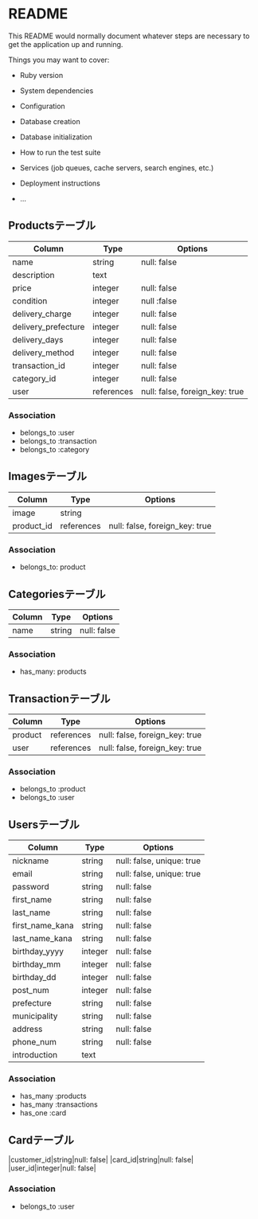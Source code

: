 # README

This README would normally document whatever steps are necessary to get the
application up and running.

Things you may want to cover:

* Ruby version

* System dependencies

* Configuration

* Database creation

* Database initialization

* How to run the test suite

* Services (job queues, cache servers, search engines, etc.)

* Deployment instructions

* ...


## Productsテーブル
|Column|Type|Options|
|------|----|-------|
|name|string|null: false|
|description|text||
|price|integer|null: false|
|condition|integer|null :false|
|delivery_charge|integer|null: false|
|delivery_prefecture|integer|null: false|
|delivery_days|integer|null: false|
|delivery_method|integer|null: false|
|transaction_id|integer|null: false|
|category_id|integer|null: false|
|user|references|null: false, foreign_key: true|
### Association
- belongs_to :user
- belongs_to :transaction
- belongs_to :category

## Imagesテーブル
|Column|Type|Options|
|------|----|-------|
|image|string||
|product_id|references|null: false, foreign_key: true|
### Association
- belongs_to: product

## Categoriesテーブル
|Column|Type|Options|
|------|----|-------|
|name|string|null: false|
### Association
- has_many: products

## Transactionテーブル
|Column|Type|Options|
|------|----|-------|
|product|references|null: false, foreign_key: true|
|user|references|null: false, foreign_key: true|
### Association
- belongs_to :product
- belongs_to :user

## Usersテーブル
|Column|Type|Options|
|------|----|-------|
|nickname|string|null: false, unique: true|
|email|string|null: false, unique: true|
|password|string|null: false|
|first_name|string|null: false|
|last_name|string|null: false|
|first_name_kana|string|null: false|
|last_name_kana|string|null: false|
|birthday_yyyy|integer|null: false|
|birthday_mm|integer|null: false|
|birthday_dd|integer|null: false|
|post_num|integer|null: false|
|prefecture|string|null: false|
|municipality|string|null: false|
|address|string|null: false|
|phone_num|string|null: false|
|introduction|text||
### Association
- has_many :products
- has_many :transactions
- has_one :card

## Cardテーブル
|customer_id|string|null: false|
|card_id|string|null: false|
|user_id|integer|null: false|
### Association
- belongs_to :user